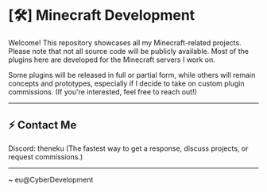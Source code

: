  # [🛠️] Minecraft Development

Welcome! This repository showcases all my Minecraft-related projects.
Please note that not all source code will be publicly available. Most of the plugins here are developed for the Minecraft servers I work on.

Some plugins will be released in full or partial form, while others will remain concepts and prototypes, especially if I decide to take on custom plugin commissions.
(If you're interested, feel free to reach out!)


---

 ## ⚡ Contact Me

Discord: theneku
(The fastest way to get a response, discuss projects, or request commissions.)



---

~ eu@CyberDevelopment

